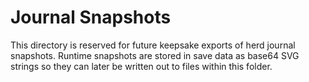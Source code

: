 # Journal Snapshots

This directory is reserved for future keepsake exports of herd journal snapshots. Runtime snapshots are stored in save data as base64 SVG strings so they can later be written out to files within this folder.
